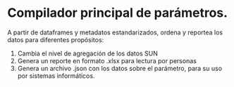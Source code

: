 # Compilador principal de parámetros.
A partir de dataframes y metadatos estandarizados, ordena y reportea los datos para diferentes propósitos:

1. Cambia el nivel de agregación de los datos  SUN
2. Genera un reporte en formato .xlsx para lectura por personas
3. Genera un archivo .json con los datos sobre el parámetro, para su uso por sistemas informáticos.